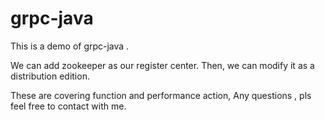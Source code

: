 # grpc-java
This is a demo of grpc-java .

We can add zookeeper as our register center.
Then, we can modify it as a distribution edition.

These are covering function and performance action, Any questions , pls feel free to contact with me.
